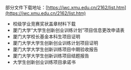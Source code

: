 部分文件下载地址：[https://jwc.xmu.edu.cn/2162/list.htm](https://jwc.xmu.edu.cn/2162/list.htm)

- 校级学业竞赛奖状盖章材料下载	
- 厦门大学“大学生创新创业训练计划”项目信息更改申请表	
- 厦门大学校长基金本科生项目证明	
- 厦门大学大学生创新创业训练计划项目证明	
- 厦门大学大学生创新训练项目中期验收报告	
- 厦门大学大学生创新训练项目结题报告	
- 大学生创新创业训练项目承诺书
